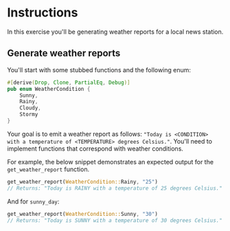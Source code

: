 # Instructions

In this exercise you'll be generating weather reports for a local news station.

## Generate weather reports

You'll start with some stubbed functions and the following enum:

```rust
#[derive(Drop, Clone, PartialEq, Debug)]
pub enum WeatherCondition {
    Sunny,
    Rainy,
    Cloudy,
    Stormy
}
```

Your goal is to emit a weather report as follows: `"Today is <CONDITION> with a temperature of <TEMPERATURE> degrees Celsius."`.
You'll need to implement functions that correspond with weather conditions.

For example, the below snippet demonstrates an expected output for the `get_weather_report` function.

```rust
get_weather_report(WeatherCondition::Rainy, "25")
// Returns: "Today is RAINY with a temperature of 25 degrees Celsius."
```

And for `sunny_day`:

```rust
get_weather_report(WeatherCondition::Sunny, "30")
// Returns: "Today is SUNNY with a temperature of 30 degrees Celsius."
```
